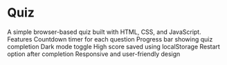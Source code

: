 # Quiz
A simple browser-based quiz built with HTML, CSS, and JavaScript.  Features  Countdown timer for each question  Progress bar showing quiz completion  Dark mode toggle  High score saved using localStorage  Restart option after completion  Responsive and user-friendly design
